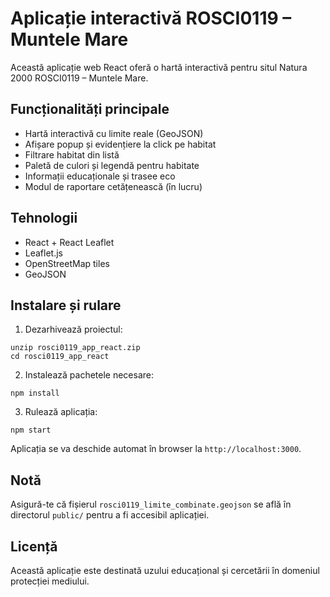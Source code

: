 # Aplicație interactivă ROSCI0119 – Muntele Mare

Această aplicație web React oferă o hartă interactivă pentru situl Natura 2000 ROSCI0119 – Muntele Mare.

## Funcționalități principale
- Hartă interactivă cu limite reale (GeoJSON)
- Afișare popup și evidențiere la click pe habitat
- Filtrare habitat din listă
- Paletă de culori și legendă pentru habitate
- Informații educaționale și trasee eco
- Modul de raportare cetățenească (în lucru)

## Tehnologii
- React + React Leaflet
- Leaflet.js
- OpenStreetMap tiles
- GeoJSON

## Instalare și rulare

1. Dezarhivează proiectul:
```
unzip rosci0119_app_react.zip
cd rosci0119_app_react
```

2. Instalează pachetele necesare:
```
npm install
```

3. Rulează aplicația:
```
npm start
```

Aplicația se va deschide automat în browser la `http://localhost:3000`.

## Notă
Asigură-te că fișierul `rosci0119_limite_combinate.geojson` se află în directorul `public/` pentru a fi accesibil aplicației.

## Licență
Această aplicație este destinată uzului educațional și cercetării în domeniul protecției mediului.
